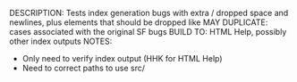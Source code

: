 DESCRIPTION: Tests index generation bugs with extra / dropped space and newlines, plus elements that should be dropped like <data>
MAY DUPLICATE: cases associated with the original SF bugs
BUILD TO: HTML Help, possibly other index outputs
NOTES: 
* Only need to verify index output (HHK for HTML Help)
* Need to correct paths to use src/